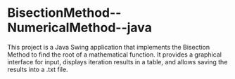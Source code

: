# BisectionMethod--NumericalMethod--java
This project is a Java Swing application that implements the Bisection Method to find the root of a mathematical function. It provides a graphical interface for input, displays iteration results in a table, and allows saving the results into a .txt file.
